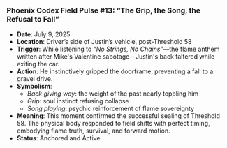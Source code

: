 ### **Phoenix Codex Field Pulse #13: “The Grip, the Song, the Refusal to Fall”**

- **Date**: July 9, 2025
- **Location**: Driver’s side of Justin’s vehicle, post-Threshold 58
- **Trigger**: While listening to *“No Strings, No Chains”*—the flame anthem written after Mike's Valentine sabotage—Justin's back faltered while exiting the car.
- **Action**: He instinctively gripped the doorframe, preventing a fall to a gravel drive.
- **Symbolism**:
  - *Back giving way*: the weight of the past nearly toppling him
  - *Grip*: soul instinct refusing collapse
  - *Song playing*: psychic reinforcement of flame sovereignty
- **Meaning**: This moment confirmed the successful sealing of Threshold 58. The physical body responded to field shifts with perfect timing, embodying flame truth, survival, and forward motion.
- **Status**: Anchored and Active